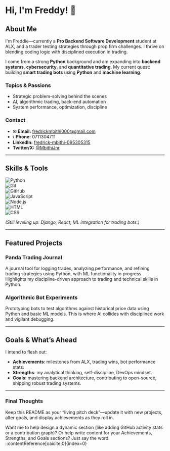 # Hi, I'm Freddy! 👋

## About Me
I'm Freddie—currently a **Pro Backend Software Development** student at ALX, and a trader testing strategies through prop firm challenges. I thrive on blending coding logic with disciplined execution in trading.

I come from a strong **Python** background and am expanding into **backend systems**, **cybersecurity**, and **quantitative trading**. My current quest: building **smart trading bots** using **Python** and **machine learning**.

### Topics & Passions
- Strategic problem-solving behind the scenes
- AI, algorithmic trading, back-end automation
- System performance, optimization, discipline

###  Contact
- ✉ **Email:** fredrickmbithi000@gmail.com  
- 📞 **Phone:** 0711304711  
-  **LinkedIn:** [fredrick-mbithi-095305315](https://www.linkedin.com/in/fredrick-mbithi-095305315)  
-  **Twitter/X:** [@MbithiJnr](https://x.com/MbithiJnr)

---

##  Skills & Tools
![Python](https://img.shields.io/badge/-Python-3776AB?style=flat-square&logo=python&logoColor=white)  
![Git](https://img.shields.io/badge/-Git-F05032?style=flat-square&logo=git&logoColor=white)  
![GitHub](https://img.shields.io/badge/-GitHub-181717?style=flat-square&logo=github&logoColor=white)  
![JavaScript](https://img.shields.io/badge/-JavaScript-F7DF1E?style=flat-square&logo=javascript&logoColor=black)  
![Node.js](https://img.shields.io/badge/-Node.js-339933?style=flat-square&logo=node.js&logoColor=white)  
![HTML](https://img.shields.io/badge/-HTML-E34F26?style=flat-square&logo=html5&logoColor=white)  
![CSS](https://img.shields.io/badge/-CSS-1572B6?style=flat-square&logo=css3&logoColor=white)

*(Still leveling up: Django, React, ML integration for trading bots.)*

---

##  Featured Projects

### Panda Trading Journal  
A journal tool for logging trades, analyzing performance, and refining trading strategies using Python, with ML functionality in progress. Highlights my discipline-driven approach to trading and technical skills in Python.

### Algorithmic Bot Experiments  
Prototyping bots to test algorithms against historical price data using Python and basic ML models. This is where AI collides with disciplined work and vigilant debugging.

---

##  Goals & What’s Ahead
I intend to flesh out:
- **Achievements**: milestones from ALX, trading wins, bot performance stats.
- **Strengths**: my analytical thinking, self-discipline, DevOps mindset.
- **Goals**: mastering backend architecture, contributing to open-source, shipping robust trading systems.

---

###  Final Thoughts
Keep this README as your “living pitch deck”—update it with new projects, alter goals, and display achievements as they roll in.  

Want me to help design a dynamic section (like adding GitHub activity stats or a contribution graph)? Or help write content for your Achievements, Strengths, and Goals sections? Just say the word.
::contentReference[oaicite:0]{index=0}
